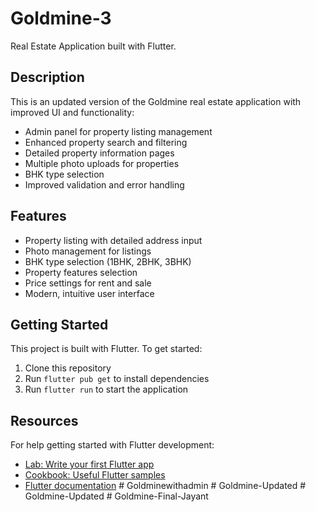 # Goldmine-3

Real Estate Application built with Flutter.

## Description

This is an updated version of the Goldmine real estate application with improved UI and functionality:

- Admin panel for property listing management
- Enhanced property search and filtering
- Detailed property information pages
- Multiple photo uploads for properties
- BHK type selection
- Improved validation and error handling

## Features

- Property listing with detailed address input
- Photo management for listings
- BHK type selection (1BHK, 2BHK, 3BHK)
- Property features selection
- Price settings for rent and sale
- Modern, intuitive user interface

## Getting Started

This project is built with Flutter. To get started:

1. Clone this repository
2. Run `flutter pub get` to install dependencies
3. Run `flutter run` to start the application

## Resources

For help getting started with Flutter development:
- [Lab: Write your first Flutter app](https://docs.flutter.dev/get-started/codelab)
- [Cookbook: Useful Flutter samples](https://docs.flutter.dev/cookbook)
- [Flutter documentation](https://docs.flutter.dev/)
#   G o l d m i n e w i t h a d m i n 
 
 #   G o l d m i n e - U p d a t e d  
 #   G o l d m i n e - U p d a t e d  
 #   G o l d m i n e - F i n a l - J a y a n t  
 